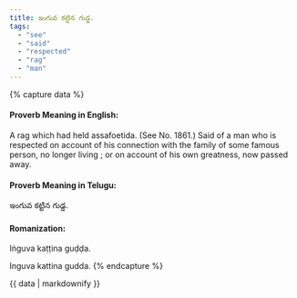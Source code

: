 ```yaml
---
title: ఇంగువ కట్టిన గుడ్డ.
tags:
  - "see"
  - "said"
  - "respected"
  - "rag"
  - "man"
---
```


{% capture data %}
#### Proverb Meaning in English:
A rag which had held assafoetida.
(See No. 1861.)
Said of a man who is respected on account of his connection with the family of some famous person, no longer living ; or on account of his own greatness, now passed away.

#### Proverb Meaning in Telugu:
ఇంగువ కట్టిన గుడ్డ.

#### Romanization:
Iṅguva kaṭṭina guḍḍa.

Inguva kattina gudda.
{% endcapture %}

{{ data | markdownify }}

